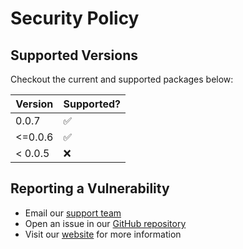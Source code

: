 # Security Policy

## Supported Versions

Checkout the current and supported packages below:

|  Version  |     Supported?     |
|-----------|--------------------|
| 0.0.7     | :white_check_mark: |
| <=0.0.6   | :white_check_mark: |
| < 0.0.5   | :x:                |

## Reporting a Vulnerability

- Email our [support team](mailto:support@scsys.io)
- Open an issue in our [GitHub repository](https://github.com/FL03/rstm/issues)
- Visit our [website](https://scsys.io) for more information
